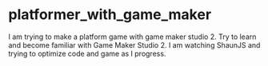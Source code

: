# platformer_with_game_maker
I am trying to make a platform game with game maker studio 2. 
Try to learn and become familiar with Game Maker Studio 2.
I am watching ShaunJS and trying to optimize code and game as I progress.

